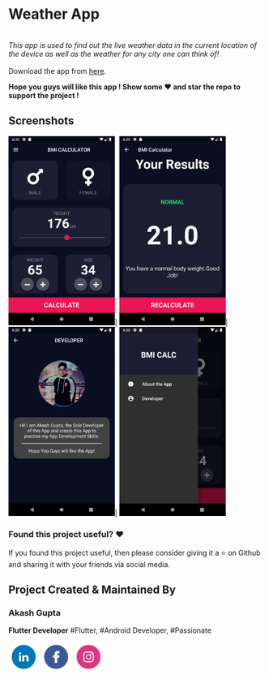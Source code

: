 # Weather App

<br>_This app is used to find out the live weather data in the current location of the device as well as the weather for any city one can think of!<br><br>_
Download the app from [here](https://drive.google.com/file/d/1ACBmDFBAQIKn7gh_pAsPHCFYOupwXQRk/view?usp=sharing).

**Hope you guys will like this app ! Show some ❤️ and star the repo to support the project !**
<br>
## Screenshots
<img src="https://github.com/Akash-Gupta-2000/bmiCalculator/blob/master/images/readme/homePage.png?raw=true" width="210">|
<img src="https://github.com/Akash-Gupta-2000/bmiCalculator/blob/master/images/readme/resultsPage.png?raw=true" width="210">|
<img src="https://github.com/Akash-Gupta-2000/bmiCalculator/blob/master/images/readme/devPage.png" width="210">|
<img src="https://github.com/Akash-Gupta-2000/bmiCalculator/blob/master/images/readme/drawer.png?raw=true" width="210">

### Found this project useful? :heart:

If you found this project useful, then please consider giving it a :star: on Github and sharing it with your friends via social media.

## Project Created & Maintained By

### Akash Gupta 
**Flutter Developer** #Flutter, #Android Developer, #Passionate

<a href="https://www.linkedin.com/in/akashgupta2000/"><img src="https://github.com/aritraroy/social-icons/blob/master/linkedin-icon.png?raw=true" width="60"></a>
<a href="https://www.facebook.com/profile.php?id=100011464338988"><img src="https://github.com/aritraroy/social-icons/blob/master/facebook-icon.png?raw=true" width="60"></a>
<a href="https://www.instagram.com/gupta.akash.2000/"><img src="https://github.com/aritraroy/social-icons/blob/master/instagram-icon.png?raw=true" width="60"></a>
